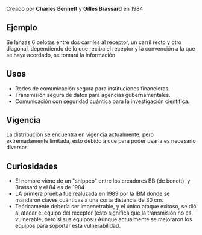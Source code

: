 Creado por **Charles Bennett** y **Gilles Brassard** en 1984


## Ejemplo

Se lanzas 6 pelotas entre dos carriles al receptor, un carril recto y otro diagonal, dependiendo de lo que reciba el receptor y la convención a la que se haya acordado, se tomará la información 
## Usos
- Redes de comunicación segura para instituciones financieras.
- Transmisión segura de datos para agencias gubernamentales.
- Comunicación con seguridad cuántica para la investigación científica.

## Vigencia
La distribución se encuentra en vigencia actualmente, pero extremadamente limitada, esto debido a que para poder usarla es necesario diversos 


## Curiosidades

- El nombre viene de un "shippeo" entre los creadores BB (de benett), y Brassard y el 84 es de 1984
- LA primera prueba fue realuzada en 1989 por la IBM donde se mandaron claves cuánticas a una corta distancia de 30 cm.
- Teóricamente debería ser impenetrable, y el único ataque exitoso, se dió al atacar el equipo del receptor (esto significa que la transmisión no es vulnerable, pero si sus equipos.) Aunque actualmente se mejoraron los equipos para soportar esta vulnerabilidad.